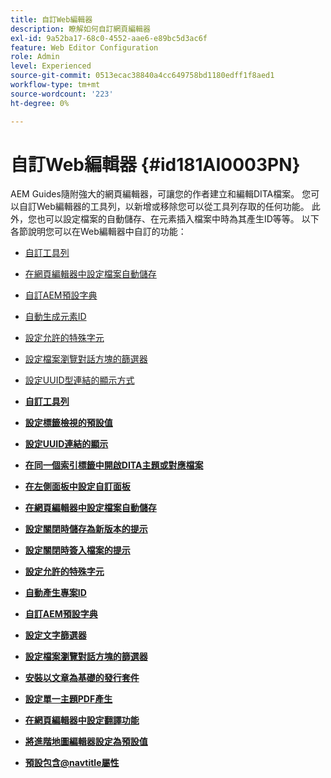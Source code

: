 ```yaml
---
title: 自訂Web編輯器
description: 瞭解如何自訂網頁編輯器
exl-id: 9a52ba17-68c0-4552-aae6-e89bc5d3ac6f
feature: Web Editor Configuration
role: Admin
level: Experienced
source-git-commit: 0513ecac38840a4cc649758bd1180edff1f8aed1
workflow-type: tm+mt
source-wordcount: '223'
ht-degree: 0%

---
```


# 自訂Web編輯器 {#id181AI0003PN}

AEM Guides隨附強大的網頁編輯器，可讓您的作者建立和編輯DITA檔案。 您可以自訂Web編輯器的工具列，以新增或移除您可以從工具列存取的任何功能。 此外，您也可以設定檔案的自動儲存、在元素插入檔案中時為其產生ID等等。 以下各節說明您可以在Web編輯器中自訂的功能：

- [自訂工具列](conf-web-editor-customize-toolbar.md#)
- [在網頁編輯器中設定檔案自動儲存](auto-save-in-editor.md#)
- [自訂AEM預設字典](customize-aem-custom-dictionary.md#)
- [自動生成元素ID](auto-generate-ids.md#)
- [設定允許的特殊字元](conf-special-chars.md#)
- [設定檔案瀏覽對話方塊的篩選器](conf-custom-file-filters.md#)
- [設定UUID型連結的顯示方式](conf-uuid-based-links.md#)

- **[自訂工具列](conf-web-editor-customize-toolbar.md)**

- **[設定標籤檢視的預設值](configure-default-value-tags-view.md)**

- **[設定UUID連結的顯示](conf-uuid-based-links.md)**

- **[在同一個索引標籤中開啟DITA主題或對應檔案](open-dita-files-same-tab.md)**

- **[在左側面板中設定自訂面板](configure-custom-panel.md)**

- **[在網頁編輯器中設定檔案自動儲存](auto-save-in-editor.md)**

- **[設定關閉時儲存為新版本的提示](conf-save-as-new-version-close.md)**

- **[設定關閉時簽入檔案的提示](conf-checkin-file-close.md)**

- **[設定允許的特殊字元](conf-special-chars.md)**

- **[自動產生專案ID](auto-generate-ids.md)**

- **[自訂AEM預設字典](customize-aem-custom-dictionary.md)**

- **[設定文字篩選器](config-text-filters.md)**

- **[設定檔案瀏覽對話方塊的篩選器](conf-custom-file-filters.md)**

- **[安裝以文章為基礎的發行套件](configure-article-based-publishing.md)**

- **[設定單一主題PDF產生](conf-pdf-generation-dita-ot.md)**

- **[在網頁編輯器中設定翻譯功能](conf-translation-web-editor.md)**

- **[將進階地圖編輯器設定為預設值](conf-map-editor.md)**

- **[預設包含@navtitle屬性](auto-add-navtitle.md)**

